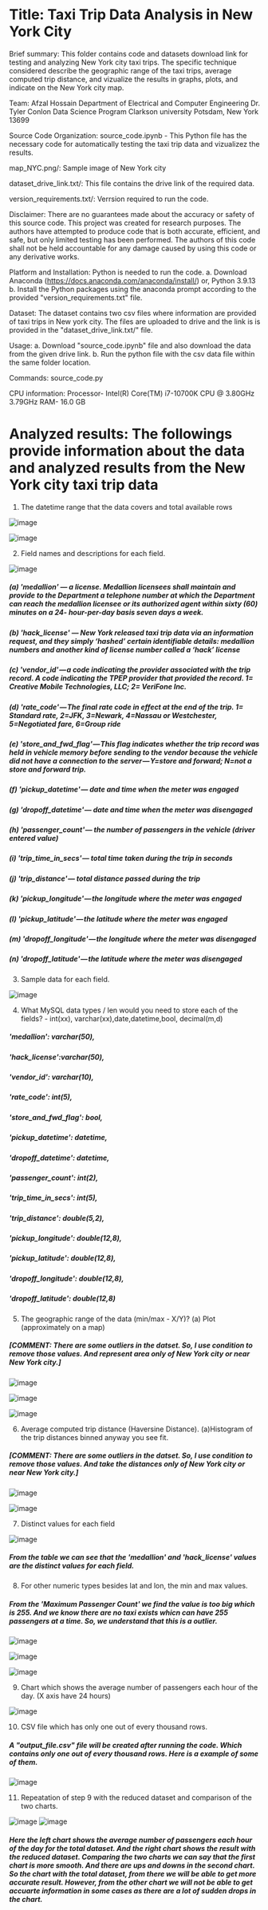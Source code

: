 # Title:  Taxi Trip Data Analysis in New York City

Brief summary:
This folder contains code and datasets download link for testing and analyzing New York city taxi trips. The specific technique considered describe the geographic range of the taxi trips, average computed trip distance, and vizualize the results in graphs, plots, and indicate on the New York city map.

Team:
Afzal Hossain
Department of Electrical and Computer Engineering
Dr. Tyler Conlon
Data Science Program
Clarkson university
Potsdam, New York 13699

Source Code Organization:
    source_code.ipynb - This Python file has the necessary code for automatically testing the taxi trip data and vizualizez the results.

map_NYC.png/: Sample image of New York city

dataset_drive_link.txt/: This file contains the drive link of the required data.

version_requirements.txt/: Verrsion required to run the code.

Disclaimer: 
There are no guarantees made about the accuracy or safety of this source code. This project was created for research purposes. The authors have attempted to produce code that is both accurate, efficient, and safe, but only limited testing has been performed. The authors of this code shall not be held accountable for any damage caused by using this code or any derivative works.

Platform and Installation:
Python is needed to run the code.
     a. Download Anaconda (https://docs.anaconda.com/anaconda/install/) or, Python 3.9.13
     b. Install the Python packages using the anaconda prompt according to the provided "version_requirements.txt" file.

Dataset: 
The dataset contains two csv files where information are provided of taxi trips in New york city. The files are uploaded to drive and the link is is provided in the "dataset_drive_link.txt/" file.

Usage:
     a. Download "source_code.ipynb" file and also download the data from the given drive link.
     b. Run the python file with the csv data file within the same folder location.

Commands:
source_code.py

CPU information:
		Processor- Intel(R) Core(TM) i7-10700K CPU @ 3.80GHz  3.79GHz
		RAM- 16.0 GB

# Analyzed results:  The followings provide information about the data and analyzed results from the New York city taxi trip data

1. The datetime range that the data covers and total available rows

![image](https://user-images.githubusercontent.com/83153124/197452289-44f10fab-02c2-48a1-8fe0-8feecaa80bde.png)

![image](https://user-images.githubusercontent.com/83153124/197452340-081926bf-bdb2-41ae-8eff-c6c77299fc8e.png)

2. Field names and descriptions for each field.

![image](https://user-images.githubusercontent.com/83153124/197452454-3887b2c9-a313-46b1-8dec-dbc10b99c8f4.png)

##### (a) 'medallion' — a license. Medallion licensees shall maintain and provide to the Department a telephone number at which the Department can reach the medallion licensee or its authorized agent within sixty (60) minutes on a 24- hour-per-day basis seven days a week.
##### (b) 'hack_license' — New York released taxi trip data via an information request, and they simply ‘hashed’ certain identifiable details: medallion numbers and another kind of license number called a ‘hack’ license
##### (c) 'vendor_id' — a code indicating the provider associated with the trip record. A code indicating the TPEP provider that provided the record. 1= Creative Mobile Technologies, LLC; 2= VeriFone Inc.
##### (d) 'rate_code' — The final rate code in effect at the end of the trip. 1= Standard rate, 2=JFK, 3=Newark, 4=Nassau or Westchester, 5=Negotiated fare, 6=Group ride
##### (e) 'store_and_fwd_flag' — This flag indicates whether the trip record was held in vehicle memory before sending to the vendor because the vehicle did not have a connection to the server — Y=store and forward; N=not a store and forward trip.
##### (f) 'pickup_datetime' — date and time when the meter was engaged
##### (g) 'dropoff_datetime' — date and time when the meter was disengaged
##### (h) 'passenger_count' — the number of passengers in the vehicle (driver entered value)
##### (i) 'trip_time_in_secs' — total time taken during the trip in seconds
##### (j) 'trip_distance' — total distance passed during the trip
##### (k) 'pickup_longitude' — the longitude where the meter was engaged
##### (l) 'pickup_latitude' — the latitude where the meter was engaged
##### (m) 'dropoff_longitude' — the longitude where the meter was disengaged
##### (n) 'dropoff_latitude' — the latitude where the meter was disengaged

3. Sample data for each field.

![image](https://user-images.githubusercontent.com/83153124/197454266-8c1d7f6a-d46c-4f03-a598-d29ce69863a1.png)


4. What MySQL data types / len would you need to store each of the fields? - int(xx), varchar(xx),date,datetime,bool, decimal(m,d)

##### 'medallion': varchar(50), 
##### 'hack_license':varchar(50), 
##### 'vendor_id': varchar(10), 
##### 'rate_code': int(5), 
##### 'store_and_fwd_flag': bool, 
##### 'pickup_datetime': datetime, 
##### 'dropoff_datetime': datetime, 
##### 'passenger_count': int(2), 
##### 'trip_time_in_secs': int(5), 
##### 'trip_distance': double(5,2), 
##### 'pickup_longitude': double(12,8), 
##### 'pickup_latitude': double(12,8), 
##### 'dropoff_longitude': double(12,8),
##### 'dropoff_latitude': double(12,8)

5. The geographic range of the data (min/max - X/Y)? (a) Plot (approximately on a map)

##### [COMMENT: There are some outliers in the datset. So, I use condition to remove those values. And represent area only of New York city or near New York city.]

![image](https://user-images.githubusercontent.com/83153124/197454511-ef1a95e7-fc06-4602-9fe1-6f2c2ce62662.png)

![image](https://user-images.githubusercontent.com/83153124/197454529-8da68548-40a0-491a-8a09-51b1473d7f23.png)

![image](https://user-images.githubusercontent.com/83153124/197454549-a345a1b9-3e6d-4c79-a45a-1d95b5ddbfd4.png)

6. Average computed trip distance (Haversine Distance). (a)Histogram of the trip distances binned anyway you see fit.

##### [COMMENT: There are some outliers in the datset. So, I use condition to remove those values. And take the distances only of New York city or near New York city.]

![image](https://user-images.githubusercontent.com/83153124/197454895-ccdfa176-c48f-4af9-91df-36ec361788f9.png)

![image](https://user-images.githubusercontent.com/83153124/197454960-cd27d654-cccd-462f-ace7-41c67e9ec91b.png)

7. Distinct values for each field

![image](https://user-images.githubusercontent.com/83153124/197455066-2b6febd8-be0c-468c-9269-1fb3c20060e2.png)

##### From the table we can see that the 'medallion' and 'hack_license' values are the distinct values for each field.

8. For other numeric types besides lat and lon, the min and max values.

##### From the 'Maximum Passenger Count' we find the value is too big which is 255. And we know there are no taxi exists whicn can have 255 passengers at a time. So, we understand that this is a outlier.

![image](https://user-images.githubusercontent.com/83153124/197455141-0926fab6-0cae-4a70-bc40-281c44e7e440.png)

![image](https://user-images.githubusercontent.com/83153124/197455170-2c5f5987-51de-41ff-9dc6-63e673c7e44b.png)

![image](https://user-images.githubusercontent.com/83153124/197455191-ae23f0de-5475-4c79-a533-d0fe20685da0.png)

9. Chart which shows the average number of passengers each hour of the day. (X axis have 24 hours)

![image](https://user-images.githubusercontent.com/83153124/197455502-03d54126-3038-4bcd-9eb3-b863b6fddad7.png)

10. CSV file which has only one out of every thousand rows.

##### A "output_file.csv" file will be created after running the code. Which contains only one out of every thousand rows. Here is a example of some of them.

![image](https://user-images.githubusercontent.com/83153124/197455701-3e47a53e-b203-40d1-88b3-58952740a513.png)

11. Repeatation of step 9 with the reduced dataset and comparison of the two charts.

![image](https://user-images.githubusercontent.com/83153124/197455502-03d54126-3038-4bcd-9eb3-b863b6fddad7.png) ![image](https://user-images.githubusercontent.com/83153124/197455794-96f119d3-16f8-4ba9-8573-ed05d0681e5a.png)

##### Here the left chart shows the average number of passengers each hour of the day for the total dataset. And the right chart shows the result with the reduced dataset. Comparing the two charts we can say that the first chart is more smooth. And there are ups and downs in the second chart. So the chart with the total dataset, from there we will be able to get more accurate result. However, from the other chart we will not be able to get accuarte information in some cases as there are a lot of sudden drops in the chart.
